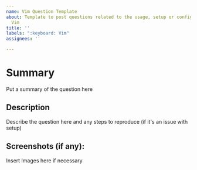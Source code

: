 ```yaml
---
name: Vim Question Template
about: Template to post questions related to the usage, setup or configuration of
  Vim
title: ''
labels: ":keyboard: Vim"
assignees: ''

---
```


# Summary
Put a summary of the question here

## Description 
Describe the question here and any steps to reproduce (if it's an issue with setup)

## Screenshots (if any): 
Insert Images here if necessary
